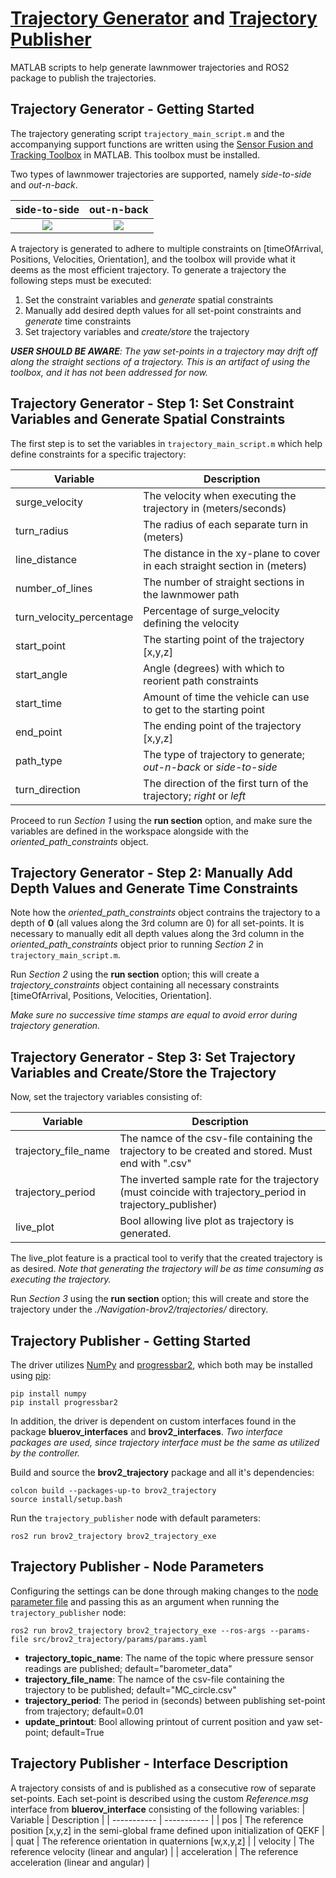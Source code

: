 # [Trajectory Generator](https://github.com/bjornrho/Navigation-brov2/tree/main/src/brov2_trajectory#trajectory-generator---getting-started) and [Trajectory Publisher](https://github.com/bjornrho/Navigation-brov2/tree/main/src/brov2_trajectory#trajectory-publisher---getting-started) 
MATLAB scripts to help generate lawnmower trajectories and ROS2 package to publish the trajectories.

## Trajectory Generator - Getting Started
The trajectory generating script `trajectory_main_script.m` and the accompanying support functions are written using the [Sensor Fusion and Tracking Toolbox](https://se.mathworks.com/help/fusion/index.html?s_tid=CRUX_lftnav) in MATLAB. This toolbox must be installed. 

Two types of lawnmower trajectories are supported, namely *side-to-side* and *out-n-back*.  

side-to-side            |  out-n-back
:-------------------------:|:-------------------------:
![](https://github.com/bjornrho/Navigation-brov2/blob/main/doc/side-to-side-example.jpg)  |  ![](https://github.com/bjornrho/Navigation-brov2/blob/main/doc/out-n-back-example.jpg)

A trajectory is generated to adhere to multiple constraints on [timeOfArrival, Positions, Velocities, Orientation], and the toolbox will provide what it deems as the most efficient trajectory. To generate a trajectory the following steps must be executed:
1. Set the constraint variables and *generate* spatial constraints
2. Manually add desired depth values for all set-point constraints and *generate* time constraints 
3. Set trajectory variables and *create/store* the trajectory

***USER SHOULD BE AWARE**: The yaw set-points in a trajectory may drift off along the straight sections of a trajectory. This is an artifact of using the toolbox, and it has not been addressed for now.*

## Trajectory Generator - Step 1: Set Constraint Variables and Generate Spatial Constraints
The first step is to set the variables in `trajectory_main_script.m` which help define constraints for a specific trajectory:

| Variable      | Description |
| -----------   | ----------- |
| surge_velocity            | The velocity when executing the trajectory in (meters/seconds)                |
| turn_radius               | The radius of each separate turn in (meters)                                  |
| line_distance             | The distance in the xy-plane to cover in each straight section in (meters)    |  
| number_of_lines           | The number of straight sections in the lawnmower path                         |
| turn_velocity_percentage  | Percentage of surge_velocity defining the velocity                            |
| start_point               | The starting point of the trajectory [x,y,z]                                  |
| start_angle               | Angle (degrees) with which to reorient path constraints                       |
| start_time                | Amount of time the vehicle can use to get to the starting point               |
| end_point                 | The ending point of the trajectory [x,y,z]                                    |
| path_type                 | The type of trajectory to generate; *out-n-back* or *side-to-side*            |
| turn_direction            | The direction of the first turn of the trajectory; *right* or *left*          |

Proceed to run *Section 1* using the **run section** option, and make sure the variables are defined in the workspace alongside with the *oriented_path_constraints* object.

## Trajectory Generator - Step 2: Manually Add Depth Values and Generate Time Constraints
Note how the *oriented_path_constraints* object contrains the trajectory to a depth of **0** (all values along the 3rd column are 0) for all set-points. It is necessary to manually edit all depth values along the 3rd column in the *oriented_path_constraints* object prior to running *Section 2* in `trajectory_main_script.m`.

Run *Section 2* using the **run section** option; this will create a *trajectory_constraints* object containing all necessary constraints [timeOfArrival, Positions, Velocities, Orientation].

*Make sure no successive time stamps are equal to avoid error during trajectory generation.*

## Trajectory Generator - Step 3: Set Trajectory Variables and Create/Store the Trajectory
Now, set the trajectory variables consisting of:

| Variable      | Description |
| -----------   | ----------- |
| trajectory_file_name          | The namce of the csv-file containing the trajectory to be created and stored. Must end with ".csv"  |
| trajectory_period             | The inverted sample rate for the trajectory (must coincide with trajectory_period in trajectory_publisher)   |
| live_plot                     | Bool allowing live plot as trajectory is generated.                           |  

The live_plot feature is a practical tool to verify that the created trajectory is as desired. *Note that generating the trajectory will be as time consuming as executing the trajectory.*

Run *Section 3* using the **run section** option; this will create and store the trajectory under the *./Navigation-brov2/trajectories/* directory.

## Trajectory Publisher - Getting Started
The driver utilizes [NumPy](https://numpy.org/) and [progressbar2](https://progressbar-2.readthedocs.io/en/latest/), which both may be installed using [pip](https://pypi.org/project/pip/):
```
pip install numpy
pip install progressbar2
```

In addition, the driver is dependent on custom interfaces found in the package **bluerov_interfaces** and **brov2_interfaces**. *Two interface packages are used, since trajectory interface must be the same as utilized by the controller.*

Build and source the **brov2_trajectory** package and all it's dependencies:
```
colcon build --packages-up-to brov2_trajectory
source install/setup.bash
```
Run the `trajectory_publisher` node with default parameters:
```
ros2 run brov2_trajectory brov2_trajectory_exe
```

## Trajectory Publisher - Node Parameters
Configuring the settings can be done through making changes to the [node parameter file](params/params.yaml) and passing this as an argument when running the `trajectory_publisher` node:
```
ros2 run brov2_trajectory brov2_trajectory_exe --ros-args --params-file src/brov2_trajectory/params/params.yaml
```
* **trajectory_topic_name**: The name of the topic where pressure sensor readings are published; default="barometer_data"
* **trajectory_file_name**: The namce of the csv-file containing the trajectory to be published; default="MC_circle.csv"
* **trajectory_period**: The period in (seconds) between publishing set-point from trajectory; default=0.01
* **update_printout**: Bool allowing printout of current position and yaw set-point; default=True


## Trajectory Publisher - Interface Description
A trajectory consists of and is published as a consecutive row of separate set-points. Each set-point is described using the custom *Reference.msg* interface from **bluerov_interface** consisting of the following variables:
| Variable      | Description |
| -----------   | ----------- |
| pos           | The reference position [x,y,z] in the semi-global frame defined upon initialization of QEKF   |
| quat          | The reference orientation in quaternions [w,x,y,z]                                            |
| velocity      | The reference velocity (linear and angular)                                                   |
| acceleration  | The reference acceleration (linear and angular)                                               |  


